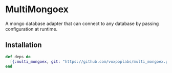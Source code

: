# MultiMongoex

A mongo database adapter that can connect to any database by passing configuration at runtime.

## Installation

```elixir
def deps do
  [{:multi_mongoex, git: "https://github.com/voxpoplabs/multi_mongoex.git"}]
end
```